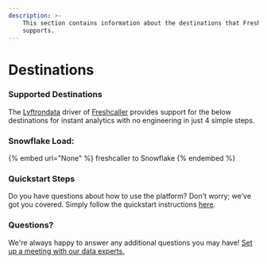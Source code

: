 ```yaml
---
description: >-
    This section contains information about the destinations that Freshcaller
    supports.
---
```


# Destinations

### Supported Destinations

The [Lyftrondata](https://www.lyftrondata.com/) driver of [Freshcaller](None) provides support for the below destinations for instant analytics with no engineering in just 4 simple steps.

### Snowflake Load:

{% embed url="None" %}
freshcaller to Snowflake
{% endembed %}

### Quickstart Steps

Do you have questions about how to use the platform? Don't worry; we've got you covered. Simply follow the quickstart instructions [here](README.md).

### Questions? <a href="#questions" id="questions"></a>

We're always happy to answer any additional questions you may have! [Set up a meeting with our data experts.](https://www.lyftrondata.com/book-a-meeting/)
